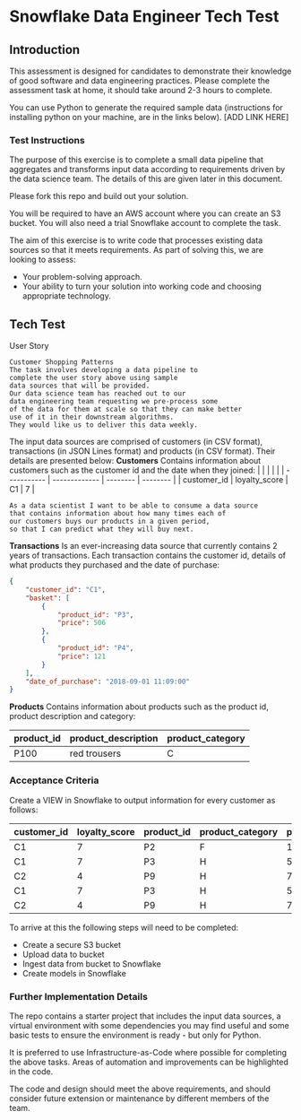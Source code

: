 # Snowflake Data Engineer Tech Test

## Introduction

This assessment is designed for candidates to demonstrate their knowledge of good software and data engineering practices. Please complete the assessment task at home, it should take around 2-3 hours to complete.

You can use Python to generate the required sample data (instructions for installing python on your machine, are in the links below).
[ADD LINK HERE]

### Test Instructions
The purpose of this exercise is to complete a small data pipeline that aggregates and transforms input data according to requirements driven by the data science team. The details of this are given later in this document.

Please fork this repo and build out your solution.

You will be required to have an AWS account where you can create an S3 bucket. You will also need a trial Snowflake account to complete the task.

The aim of this exercise is to write code that processes existing data sources so that it meets requirements. 
As part of solving this, we are looking to assess:
* Your problem-solving approach.
* Your ability to turn your solution into working code and choosing appropriate technology.



## Tech Test 
User Story

    Customer Shopping Patterns
    The task involves developing a data pipeline to 
    complete the user story above using sample 
    data sources that will be provided.
    Our data science team has reached out to our 
    data engineering team requesting we pre-process some 
    of the data for them at scale so that they can make better 
    use of it in their downstream algorithms. 
    They would like us to deliver this data weekly.

The input data sources are comprised of customers (in CSV format), transactions (in JSON Lines format) and products (in CSV format). Their details are presented below:
**Customers**
Contains information about customers such as the customer id and the date when they joined:
| <!-- -->    | <!-- -->      | <!-- --> | <!-- --> |
| ----------- | ------------- | -------- | -------- |
| customer_id | loyalty_score | C1       | 7        |


    As a data scientist I want to be able to consume a data source 
    that contains information about how many times each of 
    our customers buys our products in a given period, 
    so that I can predict what they will buy next.

**Transactions**
Is an ever-increasing data source that currently contains 2 years of transactions.
Each transaction contains the customer id, details of what products they purchased and the date of purchase:

```json
{
    "customer_id": "C1",
    "basket": [
        {
            "product_id": "P3",
            "price": 506
        },
        {
            "product_id": "P4",
            "price": 121
        }
    ],
    "date_of_purchase": "2018-09-01 11:09:00"
}

```
**Products**
Contains information about products such as the product id, product description and category:

| product_id | product_description | product_category |
| ---------- | ------------------- | ---------------- |
| P100       | red trousers        | C                |

### Acceptance Criteria

Create a VIEW in Snowflake to output information for every customer as follows:

| customer_id | loyalty_score | product_id | product_category | purchase_count |
| ----------- | ------------- | ---------- | ---------------- | -------------- |
| C1          | 7             | P2         | F                | 11             |
| C1          | 7             | P3         | H                | 5              |
| C2          | 4             | P9         | H                | 7              |
| C1          | 7             | P3         | H                | 5              |
| C2          | 4             | P9         | H                | 7              |


To arrive at this the following steps will need to be completed:

* Create a secure S3 bucket
* Upload data to bucket
* Ingest data from bucket to Snowflake
* Create models in Snowflake


### Further Implementation Details
The repo contains a starter project that includes the input data sources, a virtual environment with some dependencies you may find useful and some basic tests to ensure the environment is ready - but only for Python.

It is preferred to use Infrastructure-as-Code where possible for completing the above tasks. Areas of automation and improvements can be highlighted in the code. 

The code and design should meet the above requirements, and should consider future extension or maintenance by different members of the team.
